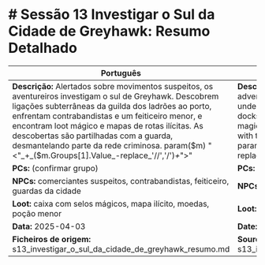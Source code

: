 # # Sessão 13  Investigar o Sul da Cidade de Greyhawk: Resumo Detalhado

| Português | English |
|-----------|---------|
| **Descrição:** Alertados sobre movimentos suspeitos, os aventureiros investigam o sul de Greyhawk. Descobrem ligações subterrâneas da guilda dos ladrões ao porto, enfrentam contrabandistas e um feiticeiro menor, e encontram loot mágico e mapas de rotas ilícitas. As descobertas são partilhadas com a guarda, desmantelando parte da rede criminosa. param($m) "<"_+_($m.Groups[1].Value_-replace_'//','/')_+_">"  | **Description:** Alerted to suspicious activity, the adventurers investigate southern Greyhawk. They uncover underground connections from the thieves guild to the docks, confront smugglers and a minor wizard, and find magical loot and illicit route maps. Discoveries are shared with the guard, disrupting part of the criminal network. param($m) "<"_+_($m.Groups[1].Value_-replace_'//','/')_+_">"  |
| **PCs:** (confirmar grupo) | **PCs:** (confirm party) |
| **NPCs:** comerciantes suspeitos, contrabandistas, feiticeiro, guardas da cidade | **NPCs:** shady merchants, smugglers, wizard, city guards |
| **Loot:** caixa com selos mágicos, mapa ilícito, moedas, poção menor | **Loot:** box with magic seals, illicit map, coins, minor potion |
| **Data:** 2025-04-03 | **Date:** 2025-04-03 |
| **Ficheiros de origem:** s13_investigar_o_sul_da_cidade_de_greyhawk_resumo.md | **Source files:** s13_investigar_o_sul_da_cidade_de_greyhawk_resumo.md |


























